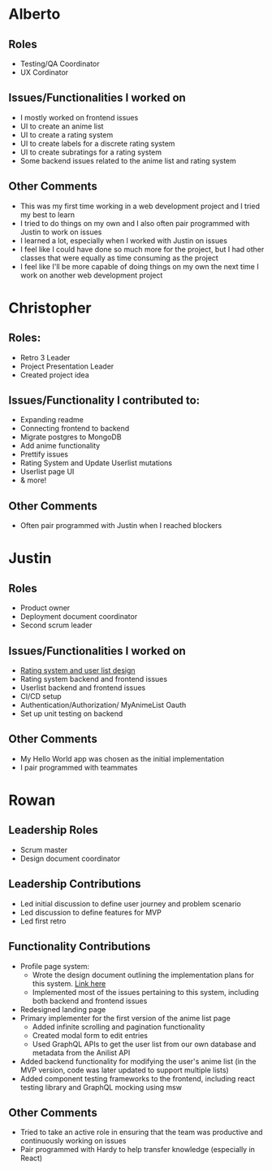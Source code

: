 # Alberto

## Roles

- Testing/QA Coordinator
- UX Cordinator

## Issues/Functionalities I worked on

- I mostly worked on frontend issues
- UI to create an anime list
- UI to create a rating system
- UI to create labels for a discrete rating system
- UI to create subratings for a rating system
- Some backend issues related to the anime list and rating system

## Other Comments

- This was my first time working in a web development project and I tried my best to learn
- I tried to do things on my own and I also often pair programmed with Justin to work on issues
- I learned a lot, especially when I worked with Justin on issues
- I feel like I could have done so much more for the project, but I had other classes that were equally as time consuming as the project
- I feel like I'll be more capable of doing things on my own the next time I work on another web development project

# Christopher

## Roles:
- Retro 3 Leader
- Project Presentation Leader
- Created project idea

## Issues/Functionality I contributed to:
- Expanding readme
- Connecting frontend to backend
- Migrate postgres to MongoDB
- Add anime functionality
- Prettify issues
- Rating System and Update Userlist mutations
- Userlist page UI
- & more!

## Other Comments
- Often pair programmed with Justin when I reached blockers

# Justin

## Roles
- Product owner
- Deployment document coordinator
- Second scrum leader

## Issues/Functionalities I worked on
- [Rating system and user list design](https://github.com/ucsb-cs148-f21/project-t10-animelist/blob/main/docs/ratingsystem_userlist_design_doc.pdf)
- Rating system backend and frontend issues
- Userlist backend and frontend issues
- CI/CD setup
- Authentication/Authorization/ MyAnimeList Oauth
- Set up unit testing on backend

## Other Comments
- My Hello World app was chosen as the initial implementation
- I pair programmed with teammates 

# Rowan

## Leadership Roles
* Scrum master
* Design document coordinator

## Leadership Contributions
* Led initial discussion to define user journey and problem scenario
* Led discussion to define features for MVP
* Led first retro

## Functionality Contributions
* Profile page system:
  * Wrote the design document outlining the implementation plans for this system. [Link here](https://github.com/ucsb-cs148-f21/project-t10-animelist/blob/main/docs/profile_customization_design.md)
  * Implemented most of the issues pertaining to this system, including both backend and frontend issues
* Redesigned landing page
* Primary implementer for the first version of the anime list page
  * Added infinite scrolling and pagination functionality
  * Created modal form to edit entries
  * Used GraphQL APIs to get the user list from our own database and metadata from the Anilist API
* Added backend functionality for modifying the user's anime list (in the MVP version, code was later updated to support multiple lists)
* Added component testing frameworks to the frontend, including react testing library and GraphQL mocking using msw

## Other Comments
* Tried to take an active role in ensuring that the team was productive and continuously working on issues
* Pair programmed with Hardy to help transfer knowledge (especially in React)
